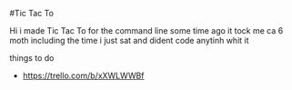 #Tic Tac To

Hi  i made Tic Tac To for the command line some time ago it tock me ca 6 moth including the time i just sat and dident code anytinh whit it

things to do
- https://trello.com/b/xXWLWWBf